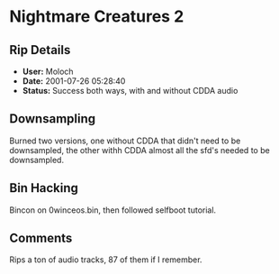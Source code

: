 # Nightmare Creatures 2

## Rip Details

- **User:** Moloch
- **Date:** 2001-07-26 05:28:40
- **Status:** Success both ways, with and without CDDA audio

## Downsampling

Burned two versions, one without CDDA that didn't need to be downsampled, the other withh CDDA almost all the sfd's needed to be downsampled.

## Bin Hacking

Bincon on 0winceos.bin, then followed selfboot tutorial.

## Comments

Rips a ton of audio tracks, 87 of them if I remember.

